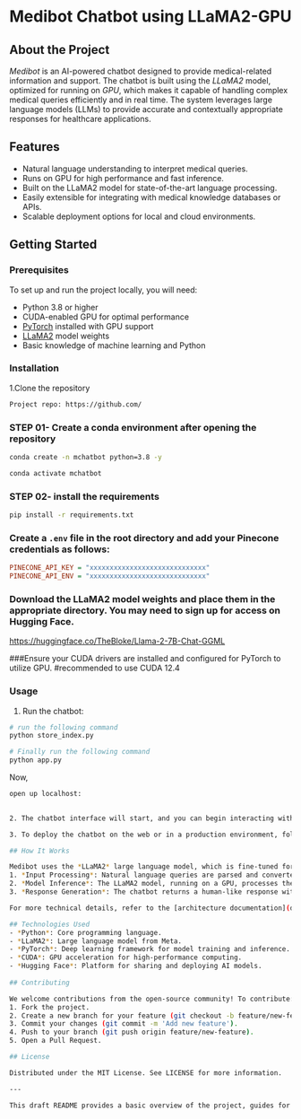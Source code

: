 

# Medibot Chatbot using LLaMA2-GPU



## About the Project

*Medibot* is an AI-powered chatbot designed to provide medical-related information and support. The chatbot is built using the *LLaMA2* model, optimized for running on *GPU*, which makes it capable of handling complex medical queries efficiently and in real time. The system leverages large language models (LLMs) to provide accurate and contextually appropriate responses for healthcare applications.

## Features
- Natural language understanding to interpret medical queries.
- Runs on GPU for high performance and fast inference.
- Built on the LLaMA2 model for state-of-the-art language processing.
- Easily extensible for integrating with medical knowledge databases or APIs.
- Scalable deployment options for local and cloud environments.

## Getting Started

### Prerequisites
To set up and run the project locally, you will need:
- Python 3.8 or higher
- CUDA-enabled GPU for optimal performance
- [PyTorch](https://pytorch.org/) installed with GPU support
- [LLaMA2](https://huggingface.co/meta-llama/LLaMA2) model weights
- Basic knowledge of machine learning and Python

### Installation

1.Clone the repository

```bash
Project repo: https://github.com/
```

### STEP 01- Create a conda environment after opening the repository

```bash
conda create -n mchatbot python=3.8 -y
```

```bash
conda activate mchatbot
```

### STEP 02- install the requirements
```bash
pip install -r requirements.txt
```


### Create a `.env` file in the root directory and add your Pinecone credentials as follows:

```ini
PINECONE_API_KEY = "xxxxxxxxxxxxxxxxxxxxxxxxxxxxx"
PINECONE_API_ENV = "xxxxxxxxxxxxxxxxxxxxxxxxxxxxx"
```

   

### Download the LLaMA2 model weights and place them in the appropriate directory. You may need to sign up for access on Hugging Face.
   https://huggingface.co/TheBloke/Llama-2-7B-Chat-GGML

###Ensure your CUDA drivers are installed and configured for PyTorch to utilize GPU.
   #recommended to use CUDA 12.4

### Usage

1. Run the chatbot:
   
```bash
# run the following command
python store_index.py
```

```bash
# Finally run the following command
python app.py
```

Now,
```bash
open up localhost:
   

2. The chatbot interface will start, and you can begin interacting with Medibot by asking medical-related questions.

3. To deploy the chatbot on the web or in a production environment, follow the deployment steps in the deployment.md file (if available).

## How It Works

Medibot uses the *LLaMA2* large language model, which is fine-tuned for medical conversations. The chatbot operates by:
1. *Input Processing*: Natural language queries are parsed and converted into a format suitable for the LLaMA2 model.
2. *Model Inference*: The LLaMA2 model, running on a GPU, processes the query and generates a context-aware response.
3. *Response Generation*: The chatbot returns a human-like response with relevant medical information.

For more technical details, refer to the [architecture documentation](docs/architecture.md).

## Technologies Used
- *Python*: Core programming language.
- *LLaMA2*: Large language model from Meta.
- *PyTorch*: Deep learning framework for model training and inference.
- *CUDA*: GPU acceleration for high-performance computing.
- *Hugging Face*: Platform for sharing and deploying AI models.
  
## Contributing

We welcome contributions from the open-source community! To contribute:
1. Fork the project.
2. Create a new branch for your feature (git checkout -b feature/new-feature).
3. Commit your changes (git commit -m 'Add new feature').
4. Push to your branch (git push origin feature/new-feature).
5. Open a Pull Request.

## License

Distributed under the MIT License. See LICENSE for more information.

---

This draft README provides a basic overview of the project, guides for setup and usage, and includes links to additional documentation where relevant. Make sure to update any links to images, documentation, and additional files that are specific to the repository.
